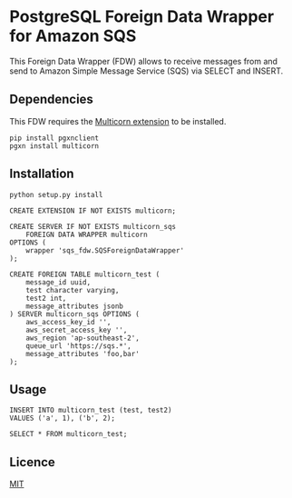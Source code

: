 # PostgreSQL Foreign Data Wrapper for Amazon SQS

This Foreign Data Wrapper (FDW) allows to receive messages from and send to Amazon Simple Message Service (SQS) via SELECT and INSERT.

## Dependencies

This FDW requires the [Multicorn extension](https://multicorn.org/#installation) to be installed.

```shell script
pip install pgxnclient
pgxn install multicorn
```

## Installation

```shell script
python setup.py install
```

```postgresql
CREATE EXTENSION IF NOT EXISTS multicorn;

CREATE SERVER IF NOT EXISTS multicorn_sqs 
    FOREIGN DATA WRAPPER multicorn
OPTIONS (
    wrapper 'sqs_fdw.SQSForeignDataWrapper'
);

CREATE FOREIGN TABLE multicorn_test (
    message_id uuid,
    test character varying,
    test2 int,
    message_attributes jsonb
) SERVER multicorn_sqs OPTIONS (
    aws_access_key_id '',
    aws_secret_access_key '',
    aws_region 'ap-southeast-2',
    queue_url 'https://sqs.*',
    message_attributes 'foo,bar'
);
```

## Usage

```postgresql
INSERT INTO multicorn_test (test, test2)
VALUES ('a', 1), ('b', 2);

SELECT * FROM multicorn_test;
```
## Licence

[MIT](LICENSE)